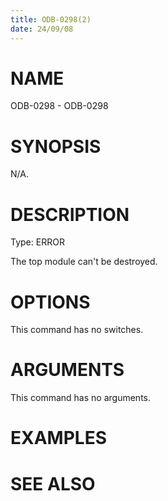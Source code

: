 ```yaml
---
title: ODB-0298(2)
date: 24/09/08
---
```


# NAME

ODB-0298 - ODB-0298

# SYNOPSIS

N/A.

# DESCRIPTION

Type: ERROR

The top module can't be destroyed.

# OPTIONS

This command has no switches.

# ARGUMENTS

This command has no arguments.

# EXAMPLES

# SEE ALSO
